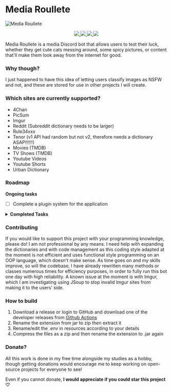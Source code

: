 # Media Roullete
![Media Roullete](https://i.postimg.cc/d10Bgt57/banner.png)

<p align="center">
  <a href="https://discord.gg/Kr7qvutZ4N">
    <img src="https://img.shields.io/badge/Join%20us%20on-Discord-7289DA?style=for-the-badge&logo=discord&logoColor=white"/>
  </a>
  <a href="https://www.buymeacoffee.com/HashyDev">
    <img src="https://img.shields.io/badge/Buy%20me%20a-Coffee-FFDD00?style=for-the-badge&logo=buy-me-a-coffee&logoColor=black"/>
  </a>
  <a href="https://www.patreon.com/hashyVentures">
    <img src="https://img.shields.io/badge/Support%20me%20on-Patreon-F96854?style=for-the-badge&logo=patreon&logoColor=white"/>
  </a>
  <a href="https://x.com/CodaDev_">
    <img src="https://img.shields.io/badge/Follow%20me%20on-X-000000?style=for-the-badge&logo=x&logoColor=white"/>
  </a>
</p>

Media Roullete is a media Discord bot that allows users to test their luck, whether they get cute cats messing around, some spicy pictures, or content that'll make them look away from the internet for good.

### Why though?
I just happened to have this idea of letting users classify images as NSFW and not, and these are stored for use in other projects I will create.

### Which sites are currently supported?
- 4Chan
- PicSum
- Imgur
- Reddit (Subreddit dictionary needs to be larger)
- Rule34xxx
- Tenor (v1 API had random but not v2, therefore needs a dictionary ASAP!!!!!!)
- Movies (TMDB)
- TV Shows (TMDB)
- Youtube Videos
- Youtube Shorts
- Urban Dictionary

### Roadmap
**Ongoing tasks**

- [ ] Complete a plugin system for the application

<details><summary><strong>Completed Tasks</strong></summary>
- [x] Allow code to only run in NSFW channels to follow Discord Terms of Service.
- [x] Think of more ideas meanwhile to add here
- [x] ~~Discord bot for receiving images~~
- [x] ~~Adding a variety of popular subreddits~~
- [x] ~~Create probability table for RandomImage for integration with other parts of the project~~
- [x] ~~Create a webhook/database system for receiving NSFW rating and storing them~~
- [x] ~~Allow users to use their own Reddit API keys (May be discarded for now)~~
- [x] ~~Add "Search for Image" feature where users will find an image~~

</details>

### Contributing
If you would like to support this project with your programming knowledge, please do! I am not professional by any means. I need help with expanding the dictionaries and with code management as this coding style adapted at the moment is not efficient and uses functional style programming on an OOP language, which doesn't make sense. As time goes on and my skills improve, so will the codebase, I have already rewritten many methods or classes numerous times for efficiency purposes, in order to fully run this bot one day with high reliability. A known issue at the moment is with Imgur, which I am investigating using JSoup to stop invalid Imgur sites from making it to the users' side.

### How to build
1. Download a release or login to GitHub and download one of the developer releases from [Github Actions](https://github.com/Hashyies/MediaRoulette/actions)
2. Rename the extension from jar to zip then extract it
3. Rename/edit the .env in resources according to your details
4. Compress the files as a zip and then rename the extension to .jar again

### Donate?
All this work is done in my free time alongside my studies as a hobby, though getting donations would encourage me to keep working on open-source projects for everyone to see! 

Even if you cannot donate, **I would appreciate if you could star this project** ♡
